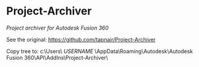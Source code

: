 # Project-Archiver
*Project archiver for Autodesk Fusion 360*

See the original:
https://github.com/tapnair/Project-Archiver

Copy tree to:
c:\Users\ _USERNAME_ \AppData\Roaming\Autodesk\Autodesk Fusion 360\API\AddIns\Project-Archiver\ 
